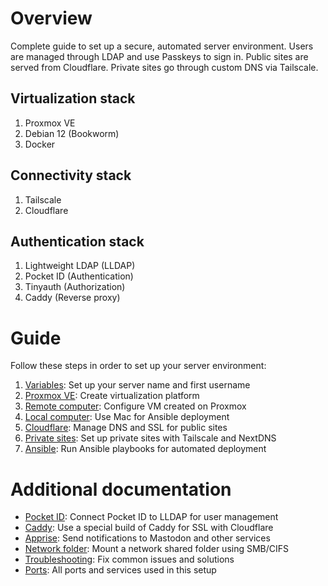# Overview

Complete guide to set up a secure, automated server environment. Users are managed through LDAP and use Passkeys to sign in. Public sites are served from Cloudflare. Private sites go through custom DNS via Tailscale.

## Virtualization stack

1. Proxmox VE
2. Debian 12 (Bookworm)
3. Docker

## Connectivity stack

1. Tailscale
2. Cloudflare

## Authentication stack

1. Lightweight LDAP (LLDAP)
2. Pocket ID (Authentication)
3. Tinyauth (Authorization)
4. Caddy (Reverse proxy)

# Guide

Follow these steps in order to set up your server environment:

1. [Variables](docs/variables.md): Set up your server name and first username
1. [Proxmox VE](docs/proxmox.md): Create virtualization platform
1. [Remote computer](docs/remote.md): Configure VM created on Proxmox
1. [Local computer](docs/local.md): Use Mac for Ansible deployment
1. [Cloudflare](docs/cloudflare.md): Manage DNS and SSL for public sites
1. [Private sites](docs/private.md): Set up private sites with Tailscale and NextDNS
1. [Ansible](docs/ansible.md): Run Ansible playbooks for automated deployment

# Additional documentation

-   [Pocket ID](docs/pocket-id.md): Connect Pocket ID to LLDAP for user management
-   [Caddy](docs/caddy.md): Use a special build of Caddy for SSL with Cloudflare
-   [Apprise](docs/apprise.md): Send notifications to Mastodon and other services
-   [Network folder](docs/network-folder.md): Mount a network shared folder using SMB/CIFS
-   [Troubleshooting](docs/troubleshooting.md): Fix common issues and solutions
-   [Ports](docs/ports.md): All ports and services used in this setup
